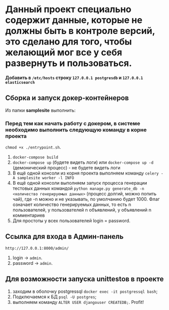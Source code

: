 # Данный проект специально содержит данные, которые не должны быть в контроле версий, это сделано для того, чтобы желающий мог все у себя развернуть и пользоваться.

#### Добавить в `/etc/hosts` строку `127.0.0.1 postgresdb` и `127.0.0.1 elasticsearch`

## Сборка и запуск докер-контейнеров

Из папки **samplesite** выполнить:

### Перед тем как начать работу с докером, в системе необходимо выполнить следующую команду в корне проекта

`chmod +x ./entrypoint.sh`.

1. `docker-compose build`
2. `docker-compose up` (будете видеть логи) или `docker-compose up -d` (демонический процесс) - не будете видеть логи
3. В ещё одной консоли из корня проекта выполняем команду `celery -A samplesite worker -l INFO`
4. В ещё одной консоли выполняем запуск процесса генерации тестовых данных командой 
   `python manage.py generate_db -n <количество генерируемых данных>` (процесс долгий, можно попить чай), где -n можно 
   и не указывать, по умолчанию будет 1000. Флаг означает количество 
   генерируемых данных, то есть n пользователей, у пользователей n объявлений, у объявлений n комментариев
5. Для простоты у всех пользователей login = password. 

## Ссылка для входа в Админ-панель
`http://127.0.0.1:8000/admin/`
1. login -> `admin`.
2. password -> `admin`.

## Для возможности запуска unittestов в проекте
1. заходим в оболочку postgressql `docker exec -it postgressql bash`;
2. Подключаемся к БД `psql -U postgres`;
3. выполняем команду `ALTER USER djangouser CREATEDB;`.
Profit!

